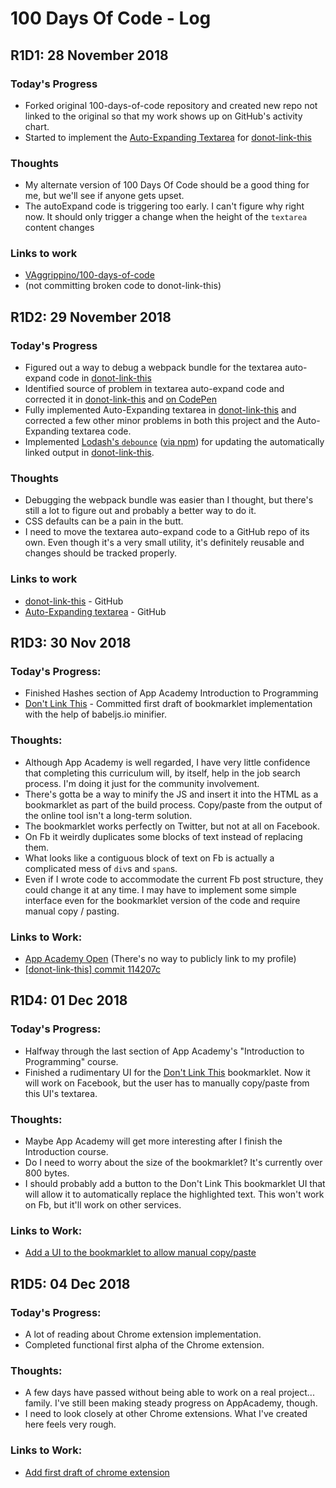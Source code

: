 # 100 Days Of Code - Log

## R1D1: 28 November 2018

### Today's Progress
  * Forked original 100-days-of-code repository and created new repo not linked to the original so that my work shows up on GitHub's activity chart.
  * Started to implement the [Auto-Expanding Textarea](https://codepen.io/VAggrippino/pen/YRaeya) for [donot-link-this](https://github.com/VAggrippino/donot-link-this)

### Thoughts
  * My alternate version of 100 Days Of Code should be a good thing for me, but we'll see if anyone gets upset.
  * The autoExpand code is triggering too early. I can't figure why right now. It should only trigger a change when the height of the `textarea` content changes

### Links to work
  * [VAggrippino/100-days-of-code](https://github.com/VAggrippino/100-days-of-code)
  * (not committing broken code to donot-link-this)


## R1D2: 29 November 2018

### Today's Progress
  * Figured out a way to debug a webpack bundle for the textarea auto-expand code in [donot-link-this](https://github.com/VAggrippino/donot-link-this)
  * Identified source of problem in textarea auto-expand code and corrected it in [donot-link-this](https://github.com/VAggrippino/donot-link-this) and [on CodePen](https://codepen.io/VAggrippino/pen/YRaeya)
  * Fully implemented Auto-Expanding textarea in [donot-link-this](https://github.com/VAggrippino/donot-link-this) and corrected a few other minor problems in both this project and the Auto-Expanding textarea code.
  * Implemented [Lodash's `debounce`](https://lodash.com/docs/4.17.11#debounce) ([via npm](https://www.npmjs.com/package/lodash.debounce)) for updating the automatically linked output in [donot-link-this](https://github.com/VAggrippino/donot-link-this).

### Thoughts
  * Debugging the webpack bundle was easier than I thought, but there's still a lot to figure out and probably a better way to do it.
  * CSS defaults can be a pain in the butt.
  * I need to move the textarea auto-expand code to a GitHub repo of its own. Even though it's a very small utility, it's definitely reusable and changes should be tracked properly.

### Links to work
  * [donot-link-this](https://github.com/VAggrippino/donot-link-this) - GitHub
  * [Auto-Expanding textarea](https://codepen.io/VAggrippino/pen/YRaeya) - GitHub


## R1D3: 30 Nov 2018

### Today's Progress:
  * Finished Hashes section of App Academy Introduction to Programming
  * [Don't Link This](https://github.com/VAggrippino/donot-link-this) - Committed first draft of bookmarklet implementation with the help of babeljs.io minifier.

### Thoughts:
  * Although App Academy is well regarded, I have very little confidence that completing this curriculum will, by itself, help in the job search process. I'm doing it just for the community involvement.
  * There's gotta be a way to minify the JS and insert it into the HTML as a bookmarklet as part of the build process. Copy/paste from the output of the online tool isn't a long-term solution.
  * The bookmarklet works perfectly on Twitter, but not at all on Facebook.
  * On Fb it weirdly duplicates some blocks of text instead of replacing them.
  * What looks like a contiguous block of text on Fb is actually a complicated mess of `div`s and `span`s.
  * Even if I wrote code to accommodate the current Fb post structure, they could change it at any time. I may have to implement some simple interface even for the bookmarklet version of the code and require manual copy / pasting.

### Links to Work:
  * [App Academy Open](https://open.appacademy.io/) (There's no way to publicly link to my profile)
  * [[donot-link-this] commit 114207c](https://github.com/VAggrippino/donot-link-this/commit/114207c3824ed42ce9ba6489d83cee71e7931409)


## R1D4: 01 Dec 2018

### Today's Progress:
  * Halfway through the last section of App Academy's "Introduction to Programming" course.
  * Finished a rudimentary UI for the  [Don't Link This](https://github.com/VAggrippino/donot-link-this) bookmarklet. Now it will work on Facebook, but the user has to manually copy/paste from this UI's textarea.

### Thoughts:
  * Maybe App Academy will get more interesting after I finish the Introduction course.
  * Do I need to worry about the size of the bookmarklet? It's currently over 800 bytes.
  * I should probably add a button to the Don't Link This bookmarklet UI that will allow it to automatically replace the highlighted text. This won't work on Fb, but it'll work on other services.

### Links to Work:
  * [Add a UI to the bookmarklet to allow manual copy/paste](https://github.com/VAggrippino/donot-link-this/commit/97f782f7c0ea4cb96c0cc6e0a5c977ae980fc54f)


## R1D5: 04 Dec 2018

### Today's Progress:
  * A lot of reading about Chrome extension implementation.
  * Completed functional first alpha of the Chrome extension.

### Thoughts:
  * A few days have passed without being able to work on a real project... family. I've still been making steady progress on AppAcademy, though.
  * I need to look closely at other Chrome extensions. What I've created here feels very rough.

### Links to Work:
  * [Add first draft of chrome extension](https://github.com/VAggrippino/donot-link-this/commit/cbea8946a407fc5c3abab829602eecce46366a87) 